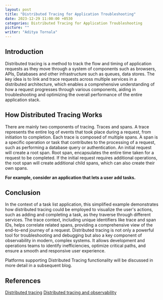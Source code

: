 ```yaml
---
layout: post
title: "Distributed Tracing for Application Troubleshooting"
date: 2023-12-29 11:00:00 +0530
categories: Distributed Tracing for Application Troubleshooting
picture: ""
writer: "Aditya Tornala"
---
```


## **Introduction**

Distributed tracing is a method to track the flow and timing of application requests as they move through a system of components such as browsers, APIs, Databases and other infrastructure such as queues, data stores. The key idea is to link and trace requests across multiple services in a distributed architecture, which enables a comprehensive understanding of how a request progresses through various components, aiding in troubleshooting and optimizing the overall performance of the entire application stack.

## **How Distributed Tracing Works**

There are mainly two components of tracing. Traces and spans. A trace represents the entire log of events that took place during a request, from initiation to completion. Each trace is composed of multiple spans. A span is a specific operation or task that contributes to the processing of a request, such as performing a database query or authentication. An initial request will create a root span. Root span, encapsulates the entire time taken for a request to be completed. If the initial request requires additional operations, the root span will create additional child spans, which can also create their own spans.

**For example, consider an application that lets a user add tasks.**

<!-- img  -->

## **Conclusion**

In the context of a task list application, this simplified example demonstrates how distributed tracing could be employed to visualize the user's actions, such as adding and completing a task, as they traverse through different services. The trace context, including unique identifiers like trace and span IDs, helps correlate related spans, providing a comprehensive view of the end-to-end journey of a request. Distributed tracing is not only a powerful tool for troubleshooting and debugging but also a key component of observability in modern, complex systems. It allows development and operations teams to identify inefficiencies, optimize critical paths, and ensure a smooth and responsive user experience.

Platforms supporting Distributed Tracing functionality will be discussed in more detail in a subsequent blog.

## **References**

[Distributed tracing](https://www.datadoghq.com/knowledge-center/distributed-tracing)
[Distributed tracing and observability](https://www.dynatrace.com/news/blog/open-observability-distributed-tracing-and-observability/)
